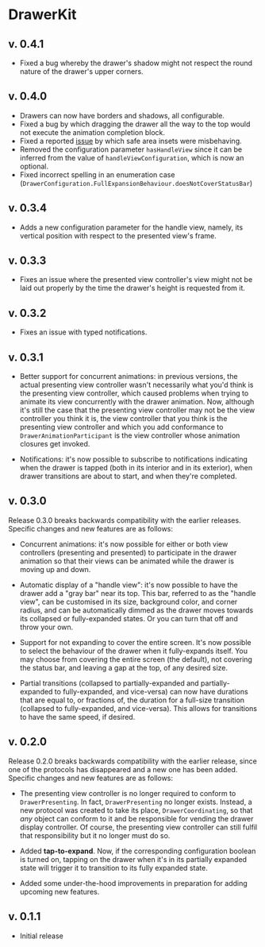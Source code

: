 # DrawerKit

## v. 0.4.1

- Fixed a bug whereby the drawer's shadow might not respect the round nature of the drawer's upper corners.

## v. 0.4.0

- Drawers can now have borders and shadows, all configurable.
- Fixed a bug by which dragging the drawer all the way to the top would not execute the animation completion block.
- Fixed a reported [issue](https://github.com/Babylonpartners/DrawerKit/issues/31) by which safe area insets were misbehaving.
- Removed the configuration parameter `hasHandleView` since it can be inferred from the value of `handleViewConfiguration`, which is now an optional.
- Fixed incorrect spelling in an enumeration case (`DrawerConfiguration.FullExpansionBehaviour.doesNotCoverStatusBar`)

## v. 0.3.4

- Adds a new configuration parameter for the handle view, namely, its vertical position with respect to the presented view's frame.

## v. 0.3.3

- Fixes an issue where the presented view controller's view might not be laid out properly by the time the drawer's height is requested from it.

## v. 0.3.2

- Fixes an issue with typed notifications.

## v. 0.3.1

- Better support for concurrent animations: in previous versions, the actual presenting view controller wasn't necessarily what you'd think is the presenting view controller, which caused problems when trying to animate its view concurrently with the drawer animation. Now, although it's still the case that the presenting view controller may not be the view controller you think it is, the view controller that you think is the presenting view controller and which you add conformance to `DrawerAnimationParticipant` is the view controller whose animation closures get invoked.

- Notifications: it's now possible to subscribe to notifications indicating when the drawer is tapped (both in its interior and in its exterior), when drawer transitions are about to start, and when they're completed.

## v. 0.3.0

Release 0.3.0 breaks backwards compatibility with the earlier releases. Specific changes and new features are as follows:

- Concurrent animations: it's now possible for either or both view controllers (presenting and presented) to participate in the drawer animation so that their views can be animated while the drawer is moving up and down.

- Automatic display of a "handle view": it's now possible to have the drawer add a "gray bar" near its top. This bar, referred to as the "handle view", can be customised in its size, background color, and corner radius, and can be automatically dimmed as the drawer moves towards its collapsed or fully-expanded states. Or you can turn that off and throw your own.

- Support for not expanding to cover the entire screen. It's now possible to select the behaviour of the drawer when it fully-expands itself. You may choose from covering the entire screen (the default), not covering the status bar, and leaving a gap at the top, of any desired size.

- Partial transitions (collapsed to partially-expanded and partially-expanded to fully-expanded, and vice-versa) can now have durations that are equal to, or fractions of, the duration for a full-size transition (collapsed to fully-expanded, and vice-versa). This allows for transitions to have the same speed, if desired.

## v. 0.2.0

Release 0.2.0 breaks backwards compatibility with the earlier release, since one of the protocols has disappeared and a new one has been added. Specific changes and new features are as follows:

- The presenting view controller is no longer required to conform to `DrawerPresenting`. In fact, `DrawerPresenting` no longer exists. Instead, a new protocol was created to take its place, `DrawerCoordinating`, so that *any* object can conform to it and be responsible for vending the drawer display controller. Of course, the presenting view controller can still fulfil that responsibility but it no longer must do so.

- Added **tap-to-expand**. Now, if the corresponding configuration boolean is turned on, tapping on the drawer when it's in its partially expanded state will trigger it to transition to its fully expanded state.

- Added some under-the-hood improvements in preparation for adding upcoming new features.

## v. 0.1.1

- Initial release
